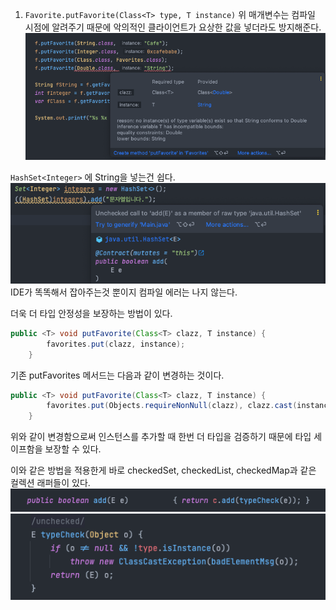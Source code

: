 1. `Favorite.putFavorite(Class<T> type, T instance)`
위 매개변수는 컴파일 시점에 알려주기 때문에 악의적인 클라이언트가 요상한 값을 넣더라도 방지해준다.
![img.png](img.png)
  
`HashSet<Integer>` 에 String을 넣는건 쉽다.
![img_1.png](img_1.png)
IDE가 똑똑해서 잡아주는것 뿐이지 컴파일 에러는 나지 않는다.

더욱 더 타입 안정성을 보장하는 방법이 있다.
```java
public <T> void putFavorite(Class<T> clazz, T instance) {
        favorites.put(clazz, instance);
    }
```
기존 putFavorites 메서드는 다음과 같이 변경하는 것이다.
```java
public <T> void putFavorite(Class<T> clazz, T instance) {
        favorites.put(Objects.requireNonNull(clazz), clazz.cast(instance));
    }
```
위와 같이 변경함으로써 인스턴스를 추가할 때 한번 더 타입을 검증하기 때문에 타입 세이프함을 보장할 수 있다.

이와 같은 방법을 적용한게 바로 checkedSet, checkedList, checkedMap과 같은 컬렉션 래퍼들이 있다.
![img_3.png](img_3.png)
![img_2.png](img_2.png)
